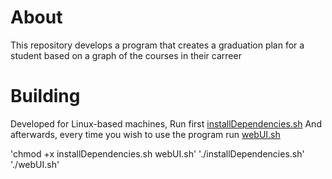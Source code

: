 # About

This repository develops a program that creates a graduation plan for a student based on a graph of the courses in their carreer

# Building

Developed for Linux-based machines,
Run first [installDependencies.sh](installDependencies.sh)
And afterwards, every time you wish to use the program run [webUI.sh](webUI.sh)

'chmod +x installDependencies.sh webUI.sh'
'./installDependencies.sh'
'./webUI.sh'
